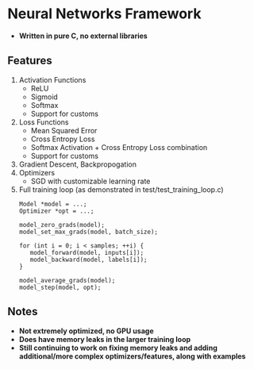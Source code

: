 # Neural Networks Framework
- **Written in pure C, no external libraries**
## Features
1. Activation Functions
   - ReLU
   - Sigmoid
   - Softmax
   - Support for customs
2. Loss Functions
   - Mean Squared Error
   - Cross Entropy Loss
   - Softmax Activation + Cross Entropy Loss combination
   - Support for customs
3. Gradient Descent, Backpropogation
4. Optimizers
   - SGD with customizable learning rate
6. Full training loop (as demonstrated in test/test_training_loop.c)
   ```
   Model *model = ...;
   Optimizer *opt = ...;
   
   model_zero_grads(model);
   model_set_max_grads(model, batch_size);

   for (int i = 0; i < samples; ++i) {
      model_forward(model, inputs[i]);
      model_backward(model, labels[i]);
   }

   model_average_grads(model);
   model_step(model, opt);
   ```

## Notes
- **Not extremely optimized, no GPU usage**
- **Does have memory leaks in the larger training loop**
- **Still continuing to work on fixing memory leaks and adding additional/more complex optimizers/features, along with examples**
